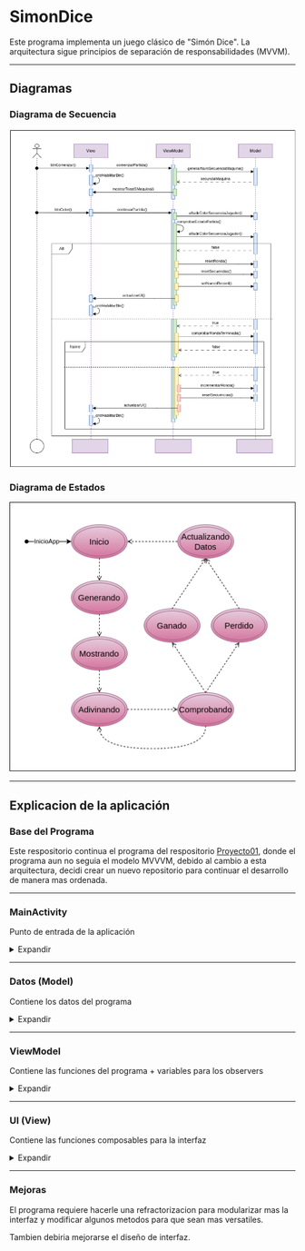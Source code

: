 # SimonDice

Este programa implementa un juego clásico de "Simón Dice". La arquitectura sigue principios de separación de responsabilidades (MVVM).

---

## Diagramas

### Diagrama de Secuencia

![Diagrama Secuencia](/img/diagrama_secuencia.png)

### Diagrama de Estados

![Diagrama Estados](img/digrama_estados.png)

---

## Explicacion de la aplicación

### Base del Programa

Este respositorio continua el programa del respositorio [Proyecto01](https://github.com/LuciaPosada/Proyecto01), donde el programa aun no seguia el modelo MVVVM, debido al cambio a esta arquitectura, decidi crear un nuevo repositorio para continuar el desarrollo de manera mas ordenada.

---

### MainActivity

Punto de entrada de la aplicación

<details>
    <summary>Expandir</summary>
<br>

```bash

> miViewModel:
    Instancia de la clase ViewModel cuyo estado se observa desde aquí para realizar llamadas al metodo manejarEstados()

> setContent()
    Configura el contenido de la actividad usando Jetpack Compose

```

</details>

---

### Datos (Model)

Contiene los datos del programa

<details>
    <summary>Expandir</summary>
<br>

```bash

> enum Colors():

    Colores utilizados por el juego, relevantes para los botones (graficos), la generacion de secuencias y su
    apariencia en pantalla

    Componentes:
        - num: Un número entero único que representa al color
        - nom: Una cadena que indica el nombre del color
        - color: Un objeto Color que representa el color principal
        - color_suave: Otro objeto Color que representa una versión suave del color

    Colores definidos: ROJO, VERDE, AMARILLO, AZUL
 
> enum Estados():

    Estados por los que pasa el juego a lo largo de una ronda, relevantes para manajar las acciones del juego y
    la habilitación de los botones

    Componentes:
        - btnComenzar_activo: Booleano que indica si el botón de inicio está habilitado.
        - btnColor_activo: Booleano que indica si el botón de selección de colores está habilitado.

    Estados definidos:
        - INICIO: El juego está listo para comenzar
        - GENERANDO: El juego está generando una secuencia maquina
        - MOSTRANDO: El juego está mostrando la secuencia maquina
        - ADIVINANDO: Es el turno del jugador
        - COMPROBANDO: El juego esta verificando la respuesta del jugador
        - ACTUALIZANDO_PERDIDO y ACTUALIZANDO_GANADO: Estados finales que actualizan el marcador dependiendo del resultado.
       
> object Datos:

    Coleccion de todos los datos relevantes para la ejecucion del juego que varian a lo largo de este

    Componentes:
        - rondaLiveData: OBSOLETA
        - secuenciaMaquina: Lista mutable que almacena la secuencia generada por el programa
        - secuenciaJugador: Lista mutable que almacena la secuencia ingresada por el jugador
        - rondasConsecutivas: Entero que registra el número de rondas consecutivas exitosas del jugador
        - record: Instancia de una clase interna Record, que registra el número máximo de rondas alcanzadas
        - Record: Contiene un atributo numRondas para almacenar el récord de rondas consecutivas

```

</details>

---
 
### ViewModel

Contiene las funciones del programa + variables para los observers

<details>
    <summary>Expandir</summary>
<br>

```bash

> estadoLiveData:
    Es una instancia de MutableLiveData, que se utiliza para notificar a la UI de los cambios de estado

> iluminadoFlow:
    Es un MutableStateFlow que emite el índice del color actual que debe ser iluminado, o null para apagar la iluminación

> manejarEstados():
    Lanza los metodos especificos para cada estado cuando detecta un cambio de estado actual
 
> mostrarSecuencia():
    Muestra la secuencia generada "iluminando" los botones de forma secuencial

> generarSecuencia():
    Añade a la secuencia de colores un numero del 1 al 4 generado aleatoriamente
 
> añadirColorSecuenciaJugador():
    Añade el identificador de color a la secuencia del jugador
 
> resetearSecuencias():
    Vacia las secuencias de colores creadas por el usuario, ademas de la del el propio programa si se la pasa un true

> compararSecuencias():
    Compara el último elemento de la secuencia del jugador con el correspondiente en la secuencia generada
 
> comprobarRondaTerminada():
    Comprueba que la secuencia del jugador sea del mismo tamaño a la secuencia maquina

> incrementarRonda(): 
    Incrementa el numero de rondas consecutivas superadas

> resetearRonda():
    Devuelve a cero el numero de rondas consecutivas superadas
 
> setNuevoRecord():
    Aumenta el record de darse el caso que se haya superado

> comprobarRecord():
    Comprueba que si se ha superado el recod de rondas consecutivas
 
> comprovarAdivinacion():
    Controla los cambios de estado a realizar segun el imput del usuario durante el estado *ADIVINANDO*
 
> getRonda():
    Devuelve el número actual de rondas consecutivas

> getRecord():
    Devuelve el récord de rondas consecutivas

```

</details>

---

### UI (View)

Contiene las funciones composables para la interfaz

<details>
    <summary>Expandir</summary>
<br>

```bash

> UI()
    Punto de entrada de la UI

> SimonDice()
    Cuerpo principal de la interfaz

    Contiene:
        - Texto con información sobre la ronda y el récord
        - Botones para cada color (rojo, azul, verde y amarillo)
        - Un botón para comenzar la partida
        - Texto para mostrar qué botón ha sido seleccionado por el jugador

> BotonComenzar()
    Logica y diseño del boton comenzar

    Acciones al pulsar:
        - Cambia el estado del juego a *GENERANDO*, comenzando una nueva ronda
 
> BotonColor()
    Logica y diseño de los botones de colores

    Acciones al pulsar:
        - Cambia el estado del juego a *COMPROBANDO* para evaluar el resultado
        - Reporta el color seleccionado al uno de los Text de la interfaz
        - Añade el color del boton pulsado a la secuencia del jugador

```
    
</details>

---

### Mejoras

El programa requiere hacerle una refractorizacion para modularizar mas la interfaz y modificar algunos metodos para que sean mas versatiles.

Tambien debiria mejorarse el diseño de interfaz.


